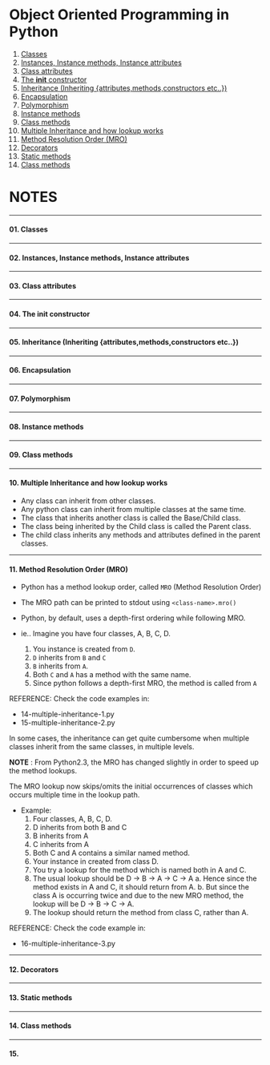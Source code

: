 # Object Oriented Programming in Python

01. [Classes](https://github.com/arvimal/Python-and-OOP#01-classes)
02. [Instances, Instance methods, Instance attributes](https://github.com/arvimal/Python-and-OOP#02-instances-instance-methods-instance-attributes)
03. [Class attributes](https://github.com/arvimal/Python-and-OOP#03-class-attributes)
04. [The __init__ constructor](https://github.com/arvimal/Python-and-OOP#04-the-init-constructor)
05. [Inheritance (Inheriting {attributes,methods,constructors etc..})](https://github.com/arvimal/Python-and-OOP#05-inheritance-inheriting-attributesmethodsconstructors-etc)
06. [Encapsulation](https://github.com/arvimal/Python-and-OOP#06-encapsulation)
07. [Polymorphism](https://github.com/arvimal/Python-and-OOP#07-polymorphism)
08. [Instance methods](https://github.com/arvimal/Python-and-OOP#08-instance-methods)
09. [Class methods](https://github.com/arvimal/Python-and-OOP#09-class-methods)
10. [Multiple Inheritance and how lookup works](https://github.com/arvimal/Python-and-OOP#10-multiple-inheritance-and-how-lookup-works)
11. [Method Resolution Order (MRO)](https://github.com/arvimal/Python-and-OOP#11-method-resolution-order-mro)
12. [Decorators](https://github.com/arvimal/Python-and-OOP#12-decorators)
13. [Static methods](https://github.com/arvimal/Python-and-OOP#13-static-methods)
14. [Class methods](https://github.com/arvimal/Python-and-OOP#14-class-methods)


# NOTES
------------
#### 01. Classes

------------
#### 02. Instances, Instance methods, Instance attributes

------------
#### 03. Class attributes

------------
#### 04. The __init__ constructor

------------
#### 05. Inheritance (Inheriting {attributes,methods,constructors etc..})

------------
#### 06. Encapsulation

------------
#### 07. Polymorphism

------------
#### 08. Instance methods

------------
#### 09. Class methods

-------------
#### 10. Multiple Inheritance and how lookup works

* Any class can inherit from other classes.
* Any python class can inherit from multiple classes at the same time.
* The class that inherits another class is called the Base/Child class.
* The class being inherited by the Child class is called the Parent class.
* The child class inherits any methods and attributes defined in the parent classes.

-------------
#### 11. Method Resolution Order (MRO)

* Python has a method lookup order, called `MRO` (Method Resolution Order)
* The MRO path can be printed to stdout using `<class-name>.mro()`
* Python, by default, uses a depth-first ordering while following MRO.

* ie.. Imagine you have four classes, A, B, C, D.

  1. You instance is created from `D`.
  2. `D` inherits from `B` and `C`
  3. `B` inherits from `A`.
  4. Both `C` and `A` has a method with the same name.
  5. Since python follows a depth-first MRO, the method is called from `A`

REFERENCE: Check the code examples in:
  * 14-multiple-inheritance-1.py
  * 15-multiple-inheritance-2.py

In some cases, the inheritance can get quite cumbersome when multiple classes inherit from the same classes, in multiple levels. 

**NOTE** : From Python2.3, the MRO has changed slightly in order to speed up the method lookups.

The MRO lookup now skips/omits the initial occurrences of classes which occurs multiple time in the lookup path.

* Example:
  1. Four classes, A, B, C, D.
  2. D inherits from both B and C
  3. B inherits from A
  4. C inherits from A
  5. Both C and A contains a similar named method.
  6. Your instance in created from class D.
  7. You try a lookup for the method which is named both in A and C.
  8. The usual lookup should be D -> B -> A -> C -> A
  	a. Hence since the method exists in A and C, it should return from A.
  	b. But since the class A is occurring twice and due to the new MRO method, the lookup will be 
  	D -> B -> C -> A.
  9. The lookup should return the method from class C, rather than A.

REFERENCE: Check the code example in:
  * 16-multiple-inheritance-3.py

--------------
#### 12. Decorators

--------------
#### 13. Static methods

--------------
#### 14. Class methods

--------------
#### 15.